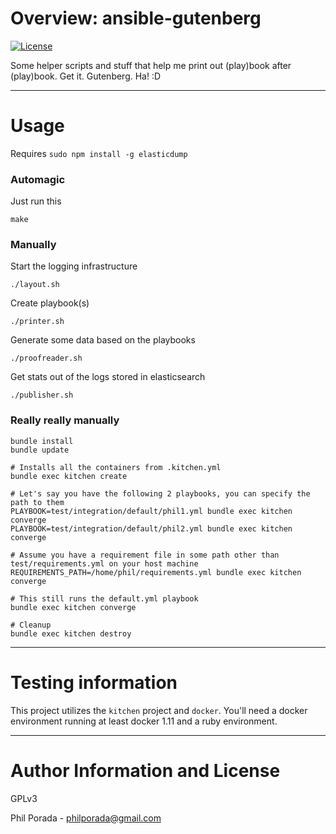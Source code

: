 # Overview: ansible-gutenberg
[![License](https://img.shields.io/badge/license-GPLv3-brightgreen.svg)](LICENSE)

Some helper scripts and stuff that help me print out (play)book after (play)book. Get it. Gutenberg. Ha! :D

- - - -

# Usage

Requires `sudo npm install -g elasticdump`

### Automagic
Just run this

    make

### Manually
Start the logging infrastructure

    ./layout.sh

Create playbook(s)

    ./printer.sh

Generate some data based on the playbooks

    ./proofreader.sh

Get stats out of the logs stored in elasticsearch

    ./publisher.sh

### Really really manually

    bundle install
    bundle update

    # Installs all the containers from .kitchen.yml
    bundle exec kitchen create

    # Let's say you have the following 2 playbooks, you can specify the path to them
    PLAYBOOK=test/integration/default/phil1.yml bundle exec kitchen converge
    PLAYBOOK=test/integration/default/phil2.yml bundle exec kitchen converge

    # Assume you have a requirement file in some path other than test/requirements.yml on your host machine
    REQUIREMENTS_PATH=/home/phil/requirements.yml bundle exec kitchen converge

    # This still runs the default.yml playbook
    bundle exec kitchen converge

    # Cleanup
    bundle exec kitchen destroy

- - - -

# Testing information

This project utilizes the `kitchen` project and `docker`. You'll need a docker environment running at least docker 1.11 and a ruby environment.

- - - -

# Author Information and License

GPLv3

Phil Porada - philporada@gmail.com
